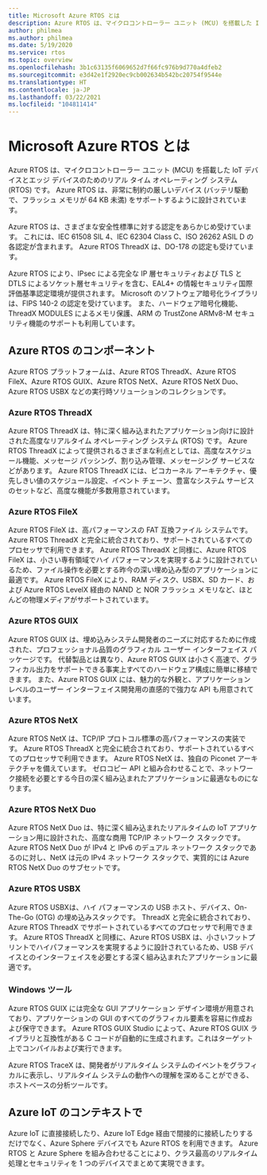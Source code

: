 ```yaml
---
title: Microsoft Azure RTOS とは
description: Azure RTOS は、マイクロコントローラー ユニット (MCU) を搭載した IoT デバイスとエッジ デバイスのためのリアル タイム オペレーティング システム (RTOS) です。
author: philmea
ms.author: philmea
ms.date: 5/19/2020
ms.service: rtos
ms.topic: overview
ms.openlocfilehash: 3b1c63135f6069652d7f66fc976b9d770a4dfeb2
ms.sourcegitcommit: e3d42e1f2920ec9cb002634b542bc20754f9544e
ms.translationtype: HT
ms.contentlocale: ja-JP
ms.lasthandoff: 03/22/2021
ms.locfileid: "104811414"
---
```

# <a name="what-is-microsoft-azure-rtos"></a>Microsoft Azure RTOS とは

Azure RTOS は、マイクロコントローラー ユニット (MCU) を搭載した IoT デバイスとエッジ デバイスのためのリアル タイム オペレーティング システム (RTOS) です。 Azure RTOS は、非常に制約の厳しいデバイス (バッテリ駆動で、フラッシュ メモリが 64 KB 未満) をサポートするように設計されています。
 
Azure RTOS は、さまざまな安全性標準に対する認定をあらかじめ受けています。 これには、IEC 61508 SIL 4、IEC 62304 Class C、ISO 26262 ASIL D の各認定が含まれます。 Azure RTOS ThreadX は、DO-178 の認定も受けています。

Azure RTOS により、IPsec による完全な IP 層セキュリティおよび TLS と DTLS によるソケット層セキュリティを含む、EAL4+ の情報セキュリティ国際評価基準認定環境が提供されます。 Microsoft のソフトウェア暗号化ライブラリは、FIPS 140-2 の認定を受けています。 また、ハードウェア暗号化機能、ThreadX MODULES によるメモリ保護、ARM の TrustZone ARMv8-M セキュリティ機能のサポートも利用しています。

## <a name="components-of-azure-rtos"></a>Azure RTOS のコンポーネント

Azure RTOS プラットフォームは、Azure RTOS ThreadX、Azure RTOS FileX、Azure RTOS GUIX、Azure RTOS NetX、Azure RTOS NetX Duo、Azure RTOS USBX などの実行時ソリューションのコレクションです。

### <a name="azure-rtos-threadx"></a>Azure RTOS ThreadX

Azure RTOS ThreadX は、特に深く組み込まれたアプリケーション向けに設計された高度なリアルタイム オペレーティング システム (RTOS) です。 Azure RTOS ThreadX によって提供されるさまざまな利点としては、高度なスケジュール機能、メッセージ パッシング、割り込み管理、メッセージング サービスなどがあります。 Azure RTOS ThreadX には、ピコカーネル アーキテクチャ、優先しきい値のスケジュール設定、イベント チェーン、豊富なシステム サービスのセットなど、高度な機能が多数用意されています。

### <a name="azure-rtos-filex"></a>Azure RTOS FileX

Azure RTOS FileX は、高パフォーマンスの FAT 互換ファイル システムです。 Azure RTOS ThreadX と完全に統合されており、サポートされているすべてのプロセッサで利用できます。 Azure RTOS ThreadX と同様に、Azure RTOS FileX は、小さい専有領域でハイ パフォーマンスを実現するように設計されているため、ファイル操作を必要とする昨今の深い埋め込み型のアプリケーションに最適です。 Azure RTOS FileX により、RAM ディスク、USBX、SD カード、および Azure RTOS LevelX 経由の NAND と NOR フラッシュ メモリなど、ほとんどの物理メディアがサポートされています。

### <a name="azure-rtos-guix"></a>Azure RTOS GUIX

Azure RTOS GUIX は、埋め込みシステム開発者のニーズに対応するために作成された、プロフェッショナル品質のグラフィカル ユーザー インターフェイス パッケージです。 代替製品とは異なり、Azure RTOS GUIX は小さく高速で、グラフィカル出力をサポートできる事実上すべてのハードウェア構成に簡単に移植できます。 また、Azure RTOS GUIX には、魅力的な外観と、アプリケーション レベルのユーザー インターフェイス開発用の直感的で強力な API も用意されています。

### <a name="azure-rtos-netx"></a>Azure RTOS NetX

Azure RTOS NetX は、TCP/IP プロトコル標準の高パフォーマンスの実装です。 Azure RTOS ThreadX と完全に統合されており、サポートされているすべてのプロセッサで利用できます。 Azure RTOS NetX は、独自の Piconet アーキテクチャを備えています。 ゼロコピー API と組み合わせることで、ネットワーク接続を必要とする今日の深く組み込まれたアプリケーションに最適なものになります。

### <a name="azure-rtos-netx-duo"></a>Azure RTOS NetX Duo

Azure RTOS NetX Duo は、特に深く組み込まれたリアルタイムの IoT アプリケーション用に設計された、高度な商用 TCP/IP ネットワーク スタックです。 Azure RTOS NetX Duo が IPv4 と IPv6 のデュアル ネットワーク スタックであるのに対し、NetX は元の IPv4 ネットワーク スタックで、実質的には Azure RTOS NetX Duo のサブセットです。

### <a name="azure-rtos-usbx"></a>Azure RTOS USBX

Azure RTOS USBXは、ハイ パフォーマンスの USB ホスト、デバイス、On-The-Go (OTG) の埋め込みスタックです。 ThreadX と完全に統合されており、Azure RTOS ThreadX でサポートされているすべてのプロセッサで利用できます。 Azure RTOS ThreadX と同様に、Azure RTOS USBX は、小さいフットプリントでハイパフォーマンスを実現するように設計されているため、USB デバイスとのインターフェイスを必要とする深く組み込まれたアプリケーションに最適です。

### <a name="windows-tools"></a>Windows ツール

Azure RTOS GUIX には完全な GUI アプリケーション デザイン環境が用意されており、アプリケーションの GUI のすべてのグラフィカル要素を容易に作成および保守できます。 Azure RTOS GUIX Studio によって、Azure RTOS GUIX ライブラリと互換性がある C コードが自動的に生成されます。これはターゲット上でコンパイルおよび実行できます。

Azure RTOS TraceX は、開発者がリアルタイム システムのイベントをグラフィカルに表示し、リアルタイム システムの動作への理解を深めることができる、ホストベースの分析ツールです。

## <a name="in-the-context-of-azure-iot"></a>Azure IoT のコンテキストで

Azure IoT に直接接続したり、Azure IoT Edge 経由で間接的に接続したりするだけでなく、Azure Sphere デバイスでも Azure RTOS を利用できます。 Azure RTOS と Azure Sphere を組み合わせることにより、クラス最高のリアルタイム処理とセキュリティを 1 つのデバイスでまとめて実現できます。
